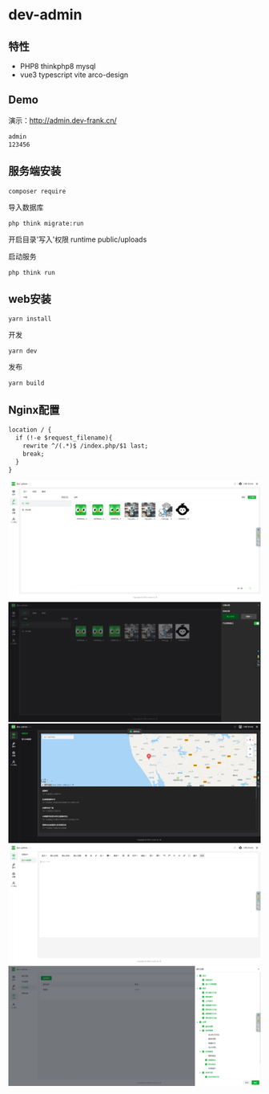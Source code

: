 

dev-admin
===============

## 特性

* PHP8 thinkphp8 mysql
* vue3 typescript vite arco-design

## Demo

演示：http://admin.dev-frank.cn/

~~~
admin
123456
~~~

## 服务端安装

~~~
composer require
~~~

导入数据库

~~~
php think migrate:run
~~~


开启目录'写入'权限
runtime
public/uploads


启动服务

~~~
php think run
~~~

## web安装

~~~
yarn install
~~~
开发

~~~
yarn dev 
~~~
发布

~~~
yarn build 
~~~

## Nginx配置

~~~
location / {
  if (!-e $request_filename){
  	rewrite ^/(.*)$ /index.php/$1 last;
  	break;
  }
}
~~~


![输入图片说明](readme/images/1.png)
![输入图片说明](readme/images/2.png)
![输入图片说明](readme/images/3.png)
![输入图片说明](readme/images/4.png)
![输入图片说明](readme/images/5.png)



